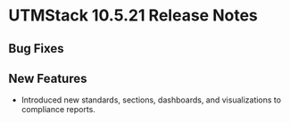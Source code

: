 # UTMStack 10.5.21 Release Notes
## Bug Fixes

## New Features
- Introduced new standards, sections, dashboards, and visualizations to compliance reports.